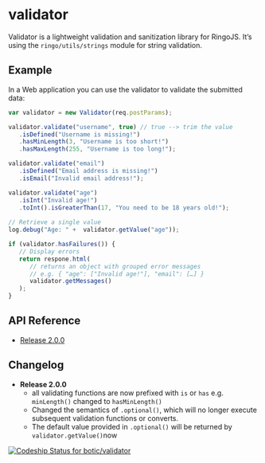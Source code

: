 validator
=========

Validator is a lightweight validation and sanitization library for RingoJS.
It’s using the `ringo/utils/strings` module for string validation.

## Example

In a Web application you can use the validator to validate the submitted data:

```javascript
var validator = new Validator(req.postParams);

validator.validate("username", true) // true --> trim the value
   .isDefined("Username is missing!")
   .hasMinLength(3, "Username is too short!")
   .hasMaxLength(255, "Username is too long!");

validator.validate("email")
   .isDefined("Email address is missing!")
   .isEmail("Invalid email address!");

validator.validate("age")
   .isInt("Invalid age!")
   .toInt().isGreaterThan(17, "You need to be 18 years old!");
   
// Retrieve a single value
log.debug("Age: " +  validator.getValue("age"));

if (validator.hasFailures()) {
   // Display errors
   return respone.html(
      // returns an object with grouped error messages
      // e.g. { "age": ["Invalid age!"], "email": […] }
      validator.getMessages()
   );
}
```

## API Reference

* [Release 2.0.0](https://github.com/botic/validator/wiki/API-Reference-Release-2.0.0)

## Changelog

* **Release 2.0.0**
  * all validating functions are now prefixed with `is` or `has` e.g. `minLength()` changed to `hasMinLength()` 
  * Changed the semantics of `.optional()`, which will no longer execute
    subsequent validation functions or converts.
  * The default value provided in `.optional()` will be returned by `validator.getValue()`now 

[ ![Codeship Status for botic/validator](https://codeship.com/projects/b77d7cf0-9c82-0131-4c86-5af6bd151f39/status?branch=master)](https://codeship.com/projects/17769)
